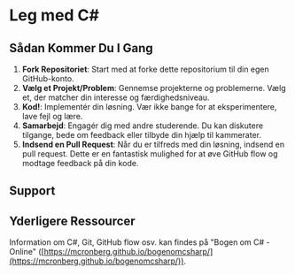 # Leg med C# 


## Sådan Kommer Du I Gang

1. **Fork Repositoriet**: Start med at forke dette repositorium til din egen GitHub-konto.
2. **Vælg et Projekt/Problem**: Gennemse projekterne og problemerne. Vælg et, der matcher din interesse og færdighedsniveau.
3. **Kod!**: Implementér din løsning. Vær ikke bange for at eksperimentere, lave fejl og lære.
4. **Samarbejd**: Engagér dig med andre studerende. Du kan diskutere tilgange, bede om feedback eller tilbyde din hjælp til kammerater.
5. **Indsend en Pull Request**: Når du er tilfreds med din løsning, indsend en pull request. Dette er en fantastisk mulighed for at øve GitHub flow og modtage feedback på din kode.

## Support

## Yderligere Ressourcer

Information om C#, Git, GitHub flow osv. kan findes på "Bogen om C# - Online" ([https://mcronberg.github.io/bogenomcsharp/](https://mcronberg.github.io/bogenomcsharp/)). 

